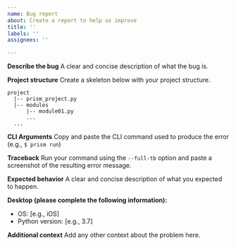 ```yaml
---
name: Bug report
about: Create a report to help us improve
title: ''
labels: ''
assignees: ''

---
```


**Describe the bug**
A clear and concise description of what the bug is.

**Project structure**
Create a  skeleton below with your project structure.
```
project
  |-- prism_project.py
  |-- modules
      |-- module01.py
      ...
  ...
```

**CLI Arguments**
Copy and paste the CLI command used to produce the error (e.g., ```$ prism run```)

**Traceback**
Run your command using the ```--full-tb``` option and paste a screenshot of the resulting error message.

**Expected behavior**
A clear and concise description of what you expected to happen.

**Desktop (please complete the following information):**
 - OS: [e.g., iOS]
 - Python version: [e.g., 3.7]

**Additional context**
Add any other context about the problem here.
